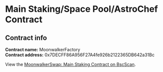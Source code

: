 # Main Staking/Space Pool/AstroChef Contract

## Contract info

**Contract name:** MoonwalkerFactory  
**Contract address:** 0x7DECFF86A956F27A4fe926b2122365DB642a31Bc

View the [MoonwalkerSwap: Main Staking Contract on BscScan](https://bscscan.com/address/0x34c3deb04f6f30fdd8f2eaa52d41b08c2dcb9ae1).

